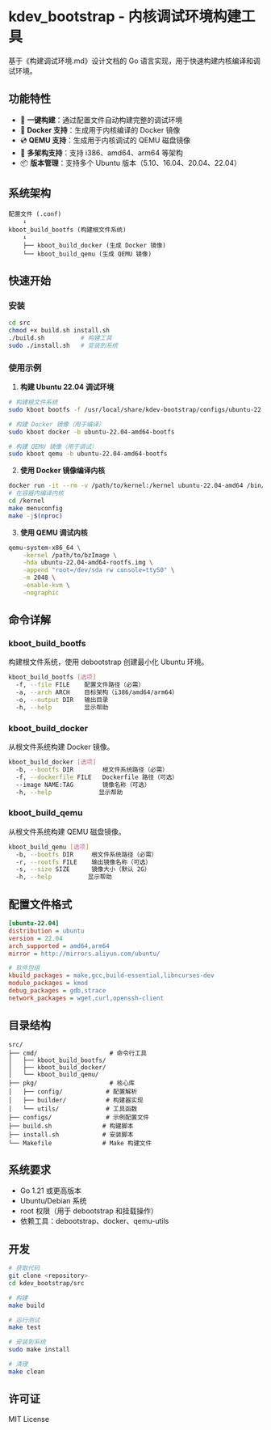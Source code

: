 # kdev_bootstrap - 内核调试环境构建工具

基于《构建调试环境.md》设计文档的 Go 语言实现，用于快速构建内核编译和调试环境。

## 功能特性

- 🚀 **一键构建**：通过配置文件自动构建完整的调试环境
- 🐳 **Docker 支持**：生成用于内核编译的 Docker 镜像
- 💿 **QEMU 支持**：生成用于内核调试的 QEMU 磁盘镜像
- 🔧 **多架构支持**：支持 i386、amd64、arm64 等架构
- 📦 **版本管理**：支持多个 Ubuntu 版本（5.10、16.04、20.04、22.04）

## 系统架构

```
配置文件 (.conf)
    ↓
kboot_build_bootfs (构建根文件系统)
    ↓
    ├── kboot_build_docker (生成 Docker 镜像)
    └── kboot_build_qemu (生成 QEMU 镜像)
```

## 快速开始

### 安装

```bash
cd src
chmod +x build.sh install.sh
./build.sh          # 构建工具
sudo ./install.sh   # 安装到系统
```

### 使用示例

1. **构建 Ubuntu 22.04 调试环境**

```bash
# 构建根文件系统
sudo kboot bootfs -f /usr/local/share/kdev-bootstrap/configs/ubuntu-22.04.conf -a amd64

# 构建 Docker 镜像（用于编译）
sudo kboot docker -b ubuntu-22.04-amd64-bootfs

# 构建 QEMU 镜像（用于调试）
sudo kboot qemu -b ubuntu-22.04-amd64-bootfs
```

2. **使用 Docker 镜像编译内核**

```bash
docker run -it --rm -v /path/to/kernel:/kernel ubuntu-22.04-amd64 /bin/bash
# 在容器内编译内核
cd /kernel
make menuconfig
make -j$(nproc)
```

3. **使用 QEMU 调试内核**

```bash
qemu-system-x86_64 \
    -kernel /path/to/bzImage \
    -hda ubuntu-22.04-amd64-rootfs.img \
    -append "root=/dev/sda rw console=ttyS0" \
    -m 2048 \
    -enable-kvm \
    -nographic
```

## 命令详解

### kboot_build_bootfs

构建根文件系统，使用 debootstrap 创建最小化 Ubuntu 环境。

```bash
kboot_build_bootfs [选项]
  -f, --file FILE    配置文件路径（必需）
  -a, --arch ARCH    目标架构（i386/amd64/arm64）
  -o, --output DIR   输出目录
  -h, --help         显示帮助
```

### kboot_build_docker

从根文件系统构建 Docker 镜像。

```bash
kboot_build_docker [选项]
  -b, --bootfs DIR        根文件系统路径（必需）
  -f, --dockerfile FILE   Dockerfile 路径（可选）
  --image NAME:TAG        镜像名称（可选）
  -h, --help             显示帮助
```

### kboot_build_qemu

从根文件系统构建 QEMU 磁盘镜像。

```bash
kboot_build_qemu [选项]
  -b, --bootfs DIR     根文件系统路径（必需）
  -r, --rootfs FILE    输出镜像名称（可选）
  -s, --size SIZE      镜像大小（默认 2G）
  -h, --help          显示帮助
```

## 配置文件格式

```ini
[ubuntu-22.04]
distribution = ubuntu
version = 22.04
arch_supported = amd64,arm64
mirror = http://mirrors.aliyun.com/ubuntu/

# 软件包组
kbuild_packages = make,gcc,build-essential,libncurses-dev
module_packages = kmod
debug_packages = gdb,strace
network_packages = wget,curl,openssh-client
```

## 目录结构

```
src/
├── cmd/                    # 命令行工具
│   ├── kboot_build_bootfs/
│   ├── kboot_build_docker/
│   └── kboot_build_qemu/
├── pkg/                    # 核心库
│   ├── config/            # 配置解析
│   ├── builder/           # 构建器实现
│   └── utils/             # 工具函数
├── configs/               # 示例配置文件
├── build.sh              # 构建脚本
├── install.sh            # 安装脚本
└── Makefile              # Make 构建文件
```

## 系统要求

- Go 1.21 或更高版本
- Ubuntu/Debian 系统
- root 权限（用于 debootstrap 和挂载操作）
- 依赖工具：debootstrap、docker、qemu-utils

## 开发

```bash
# 获取代码
git clone <repository>
cd kdev_bootstrap/src

# 构建
make build

# 运行测试
make test

# 安装到系统
sudo make install

# 清理
make clean
```

## 许可证

MIT License
